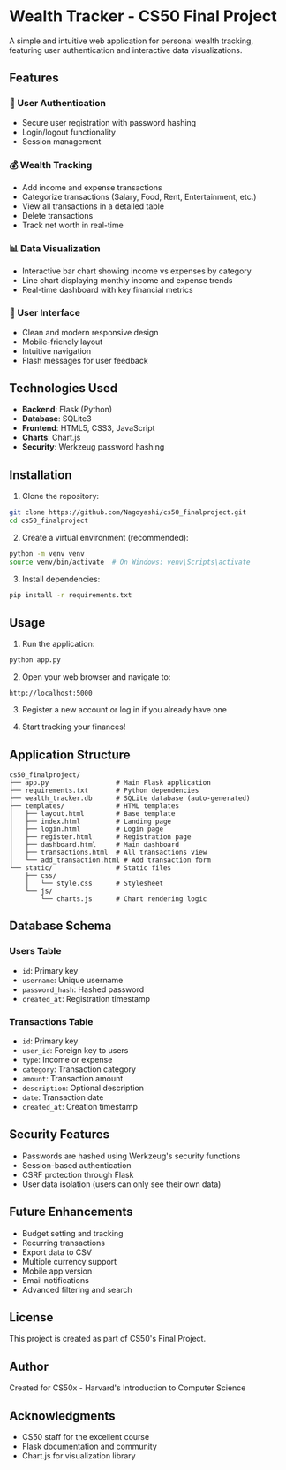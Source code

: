 # Wealth Tracker - CS50 Final Project

A simple and intuitive web application for personal wealth tracking, featuring user authentication and interactive data visualizations.

## Features

### 🔐 User Authentication
- Secure user registration with password hashing
- Login/logout functionality
- Session management

### 💰 Wealth Tracking
- Add income and expense transactions
- Categorize transactions (Salary, Food, Rent, Entertainment, etc.)
- View all transactions in a detailed table
- Delete transactions
- Track net worth in real-time

### 📊 Data Visualization
- Interactive bar chart showing income vs expenses by category
- Line chart displaying monthly income and expense trends
- Real-time dashboard with key financial metrics

### 🎨 User Interface
- Clean and modern responsive design
- Mobile-friendly layout
- Intuitive navigation
- Flash messages for user feedback

## Technologies Used

- **Backend**: Flask (Python)
- **Database**: SQLite3
- **Frontend**: HTML5, CSS3, JavaScript
- **Charts**: Chart.js
- **Security**: Werkzeug password hashing

## Installation

1. Clone the repository:
```bash
git clone https://github.com/Nagoyashi/cs50_finalproject.git
cd cs50_finalproject
```

2. Create a virtual environment (recommended):
```bash
python -m venv venv
source venv/bin/activate  # On Windows: venv\Scripts\activate
```

3. Install dependencies:
```bash
pip install -r requirements.txt
```

## Usage

1. Run the application:
```bash
python app.py
```

2. Open your web browser and navigate to:
```
http://localhost:5000
```

3. Register a new account or log in if you already have one

4. Start tracking your finances!

## Application Structure

```
cs50_finalproject/
├── app.py                 # Main Flask application
├── requirements.txt       # Python dependencies
├── wealth_tracker.db      # SQLite database (auto-generated)
├── templates/             # HTML templates
│   ├── layout.html        # Base template
│   ├── index.html         # Landing page
│   ├── login.html         # Login page
│   ├── register.html      # Registration page
│   ├── dashboard.html     # Main dashboard
│   ├── transactions.html  # All transactions view
│   └── add_transaction.html # Add transaction form
└── static/                # Static files
    ├── css/
    │   └── style.css      # Stylesheet
    └── js/
        └── charts.js      # Chart rendering logic
```

## Database Schema

### Users Table
- `id`: Primary key
- `username`: Unique username
- `password_hash`: Hashed password
- `created_at`: Registration timestamp

### Transactions Table
- `id`: Primary key
- `user_id`: Foreign key to users
- `type`: Income or expense
- `category`: Transaction category
- `amount`: Transaction amount
- `description`: Optional description
- `date`: Transaction date
- `created_at`: Creation timestamp

## Security Features

- Passwords are hashed using Werkzeug's security functions
- Session-based authentication
- CSRF protection through Flask
- User data isolation (users can only see their own data)

## Future Enhancements

- Budget setting and tracking
- Recurring transactions
- Export data to CSV
- Multiple currency support
- Mobile app version
- Email notifications
- Advanced filtering and search

## License

This project is created as part of CS50's Final Project.

## Author

Created for CS50x - Harvard's Introduction to Computer Science

## Acknowledgments

- CS50 staff for the excellent course
- Flask documentation and community
- Chart.js for visualization library
